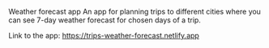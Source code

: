 Weather forecast app 
An app for planning trips to different cities where you can see 7-day weather forecast for chosen days of a trip.

Link to the app: https://trips-weather-forecast.netlify.app
